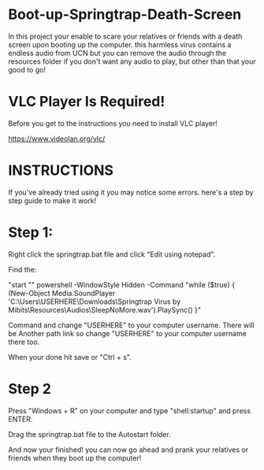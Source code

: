# Boot-up-Springtrap-Death-Screen


In this project your enable to scare your relatives or friends with a death screen upon booting up the computer.
this harmless virus contains a endless audio from UCN but you can remove the audio through the resources folder if you don't want any audio to play, but other than that your good to go! 

# VLC Player Is Required!
Before you get to the instructions you need to install VLC player!

https://www.videolan.org/vlc/

# INSTRUCTIONS

If you've already tried using it you may notice some errors.
here's a step by step guide to make it work!

# Step 1:

Right click the springtrap.bat file and click "Edit using notepad".

Find the:

"start "" powershell -WindowStyle Hidden -Command "while ($true) { (New-Object Media.SoundPlayer 'C:\Users\USERHERE\Downloads\Springtrap Virus by Mibits\Resources\Audios\SleepNoMore.wav').PlaySync() }"

Command and change "USERHERE" to your computer username. There will be Another path link so change "USERHERE" to your computer username there too.

When your done hit save or "Ctrl + s".

# Step 2

Press "Windows + R" on your computer and type "shell:startup" and press ENTER.

Drag the springtrap.bat file to the Autostart folder.


And now your finished! you can now go ahead and prank your relatives or friends when they boot up the computer!


